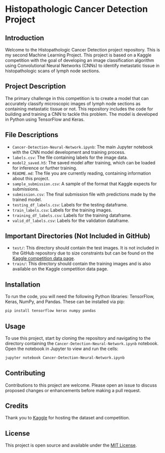 # Histopathologic Cancer Detection Project

## Introduction
Welcome to the Histopathologic Cancer Detection project repository. This is my second Machine Learning Project. This project is based on a Kaggle competition with the goal of developing an image classification algorithm using Convolutional Neural Networks (CNNs) to identify metastatic tissue in histopathologic scans of lymph node sections.

## Project Description
The primary challenge in this competition is to create a model that can accurately classify microscopic images of lymph node sections as containing metastatic tissue or not. This repository includes the code for building and training a CNN to tackle this problem. The model is developed in Python using TensorFlow and Keras.

## File Descriptions
- `Cancer-Detection-Neural-Network.ipynb`: The main Jupyter notebook with the CNN model development and training process.
- `labels.csv`: The file containing labels for the image data.
- `model2_saved.h5`: The saved model after training, which can be loaded for inference or further training.
- `README.md`: The file you are currently reading, containing information about this project.
- `sample_submission.csv`: A sample of the format that Kaggle expects for submissions.
- `submission.csv`: The final submission file with predictions made by the trained model.
- `testing_df_labels.csv`: Labels for the testing dataframe.
- `train_labels.csv`: Labels for the training images.
- `training_df_labels.csv`: Labels for the training dataframe.
- `valid_df_labels.csv`: Labels for the validation dataframe.

## Important Directories (Not Included in GitHub)
- `test/`: This directory should contain the test images. It is not included in the GitHub repository due to size constraints but can be found on the [Kaggle competition data page](https://www.kaggle.com/competitions/histopathologic-cancer-detection/data).
- `train/`: This directory should contain the training images and is also available on the Kaggle competition data page.

## Installation
To run the code, you will need the following Python libraries: TensorFlow, Keras, NumPy, and Pandas. These can be installed via pip:

```bash
pip install tensorflow keras numpy pandas
```

## Usage
To use this project, start by cloning the repository and navigating to the directory containing the `Cancer-Detection-Neural-Network.ipynb` notebook. Open the notebook in Jupyter to view and run the cells:

```bash
jupyter notebook Cancer-Detection-Neural-Network.ipynb
```

## Contributing
Contributions to this project are welcome. Please open an issue to discuss proposed changes or enhancements before making a pull request.

## Credits
Thank you to [Kaggle](https://www.kaggle.com/) for hosting the dataset and competition.

## License
This project is open source and available under the [MIT License](LICENSE.md).

